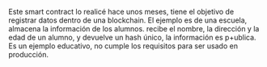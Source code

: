 Este smart contract lo realicé hace unos meses, tiene el objetivo de registrar datos dentro de una blockchain.
El ejemplo es de una escuela, almacena la información de los alumnos. recibe el nombre, la dirección y la edad de un alumno, 
y devuelve un hash único, la información es p+ublica.
Es un ejemplo educativo, no cumple los requisitos para ser usado en producción. 
